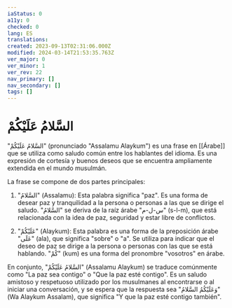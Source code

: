 ```yaml
---
iaStatus: 0
a11y: 0
checked: 0
lang: ES
translations: 
created: 2023-09-13T02:31:06.000Z
modified: 2024-03-14T21:53:35.763Z
ver_major: 0
ver_minor: 1
ver_rev: 22
nav_primary: []
nav_secondary: []
tags: []
---
```

# السَّلامُ عَلَيْكُمْ

"السَّلامُ عَلَيْكُمْ" (pronunciado "Assalamu Alaykum") es una frase en [[Árabe]] que se utiliza como saludo común entre los hablantes del idioma. Es una expresión de cortesía y buenos deseos que se encuentra ampliamente extendida en el mundo musulmán.

La frase se compone de dos partes principales:

1.  "السَّلامُ" (Assalamu): Esta palabra significa "paz". Es una forma de desear paz y tranquilidad a la persona o personas a las que se dirige el saludo. "السَّلامُ" se deriva de la raíz árabe "س-ل-م" (s-l-m), que está relacionada con la idea de paz, seguridad y estar libre de conflictos.
    
2.  "عَلَيْكُمْ" (Alaykum): Esta palabra es una forma de la preposición árabe "عَلَى" (ala), que significa "sobre" o "a". Se utiliza para indicar que el deseo de paz se dirige a la persona o personas con las que se está hablando. "كُمْ" (kum) es una forma del pronombre "vosotros" en árabe.
    

En conjunto, "السَّلامُ عَلَيْكُمْ" (Assalamu Alaykum) se traduce comúnmente como "La paz sea contigo" o "Que la paz esté contigo". Es un saludo amistoso y respetuoso utilizado por los musulmanes al encontrarse o al iniciar una conversación, y se espera que la respuesta sea "وَعَلَيْكُمُ السَّلامُ" (Wa Alaykum Assalam), que significa "Y que la paz esté contigo también".